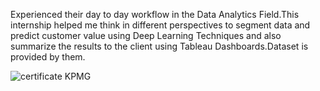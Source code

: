 Experienced their day to day workflow in the Data Analytics Field.This internship helped me think in different perspectives to segment data and predict customer value using Deep Learning Techniques and also summarize the results to the client using Tableau Dashboards.Dataset is provided by them.

![certificate KPMG](https://github.com/heyrahull/Virtual-Internships/blob/master/certificate_DataAnalyticsInternshipKPMG-page-001.jpg?raw=true)
